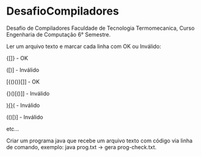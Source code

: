 # DesafioCompiladores

Desafio de Compiladores Faculdade de Tecnologia Termomecanica, Curso Engenharia de Computação 6° Semestre.

Ler um arquivo texto e marcar cada linha com OK ou Inválido:

{[]} - OK

([)] - Inválido  

[{()()}[]] - OK

{}()[()]] - Inválido  

)[{}]()( - Inválido  

(()[)] - Inválido  

etc...  

Criar um programa java que recebe um arquivo texto
com código via linha de comando, exemplo:  java prog.txt -> gera prog-check.txt.


